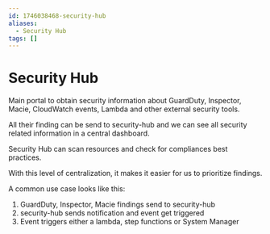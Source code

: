 ```yaml
---
id: 1746038468-security-hub
aliases:
  - Security Hub
tags: []
---
```


# Security Hub

Main portal to obtain security information about GuardDuty, Inspector, Macie, CloudWatch events, Lambda and other external security tools.

All their finding can be send to security-hub and we can see all security related information in a central dashboard.

Security Hub can scan resources and check for compliances best practices.

With this level of centralization, it makes it easier for us to prioritize findings.

A common use case looks like this:

1. GuardDuty, Inspector, Macie findings send to security-hub
2. security-hub sends notification and event get triggered
3. Event triggers either a lambda, step functions or System Manager

